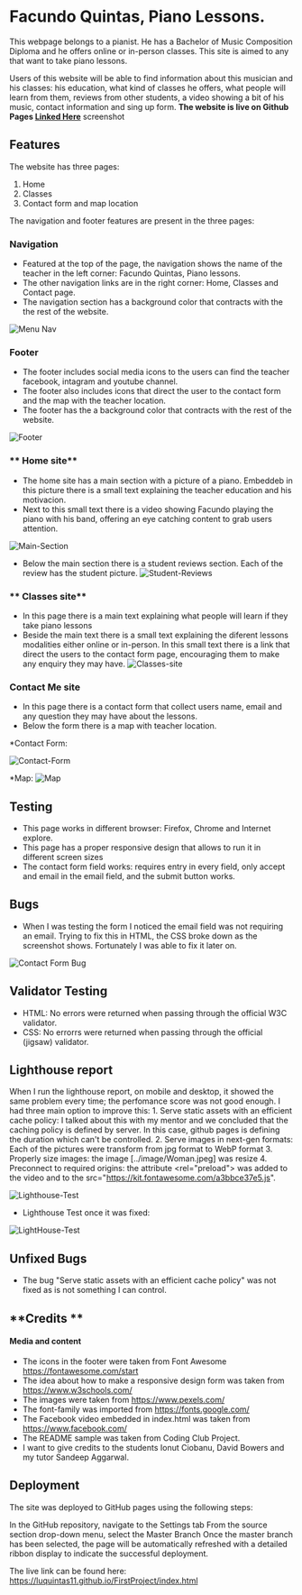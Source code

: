 # **Facundo Quintas, Piano Lessons.**


This webpage belongs to a pianist. He has a Bachelor of Music Composition Diploma and he offers online or in-person classes. This site is aimed to any that want to take piano lessons.

Users of this website will be able to find information about this musician and his classes: his education, what kind of classes he offers, what people will learn from them, reviews from other students, a video showing a bit of his music, contact information and sing up form. 
**The website is live on Github Pages [Linked Here](https://luquintas11.github.io/FirstProject/index.html)**
 screenshot



## **Features**

The website has three pages:
1. Home
2. Classes
3. Contact form and map location

The navigation and footer features are present in the three pages:

### **Navigation**
* Featured at the top of the page, the navigation shows the name of the teacher in the left corner: Facundo Quintas, Piano lessons.
* The other navigation links are in the right corner: Home, Classes and Contact page. 
* The navigation section has a background color that contracts with the the rest of the website. 

![Menu Nav](/assets/image/ReadMe-MenuNav.png)

### **Footer**
* The footer includes social media icons to the users can find the teacher facebook, intagram and youtube channel.
* The footer also includes icons that direct the user to the contact form and the map with the teacher location. 
* The footer has the a background color that contracts with the rest of the website. 


![Footer](/assets/image/ReadMe-Footer.png)

### ** Home site**

* The home site has a main section with a picture of a piano. Embeddeb in this picture there is a small text explaining the teacher education and his motivacion.
* Next to this small text there is a video showing Facundo playing the piano with his band,  offering an eye catching content to grab users attention. 

![Main-Section](/assets/image/ReadMe-Main%20picture.png)

* Below the main section there is a student reviews section. Each of the review has the student picture. 
![Student-Reviews](/assets/image/Readme-StudentReviews.png)

### ** Classes site**

* In this page there is a main text explaining what people will learn if they take piano lessons
* Beside the main text there is a small text explaining the diferent lessons modalities either online or in-person. In this small text there is a link that direct the users to the contact form page, encouraging them to make any enquiry they may have. 
![Classes-site](/assets/image/ReadMe-Classes.png)

### **Contact Me site**

* In this page there is a contact form that collect  users name, email and any question they may have about the lessons.
* Below the form there is a map with teacher location. 

*Contact Form:

![Contact-Form](/assets/image/ReadMe-Contact%20Form.png)

*Map:
![Map](/assets/image/ReadMe-Map.png)


## **Testing**

* This page works in different browser: Firefox, Chrome and Internet explore. 
* This page has a proper responsive design that allows to run it in different screen sizes
* The contact form field works: requires entry in every field, only accept and email in the email field, and the submit button works. 

## **Bugs**

* When I was testing the form I noticed the email field was not requiring an email. Trying to fix this in HTML, the CSS broke down as the screenshot shows. Fortunately I was able to fix it later on.

![Contact Form Bug](/assets/image/ReadMe-Bug.png)



##  **Validator Testing**

* HTML: No errors were returned when passing through the official W3C validator. 
* CSS:  No errorrs were returned when passing through the  official (jigsaw) validator. 

## **Lighthouse report**

When I run the lighthouse report, on mobile and desktop, it showed the same problem every time; the perfomance score was not good enough. I had three main option to improve this: 
                                              1. Serve static assets with an efficient cache policy: I talked about this with my mentor and we concluded that the caching policy is defined by server. In this case, github  pages is defining the duration which can't be controlled.
                                              2. Serve images in next-gen formats: Each of the pictures were transform from jpg format to WebP format
                                              3. Properly size images: the image [../image/Woman.jpeg] was resize
                                              4. Preconnect to required origins: the attribute <rel="preload"> was added to the video and to the src="https://kit.fontawesome.com/a3bbce37e5.js".


![Lighthouse-Test](/assets/image/ReadMe-Perform.png)

* Lighthouse Test once it was fixed:

![LightHouse-Test](/assets/image/ReadMe-Perfom-After.png)

## **Unfixed Bugs**

* The bug "Serve static assets with an efficient cache policy" was not fixed as is not something I can control.

## **Credits **

#### **Media and content**

* The icons in the footer were taken from Font Awesome  https://fontawesome.com/start
* The idea  about how to make a responsive design form was taken from https://www.w3schools.com/
* The images were taken from https://www.pexels.com/
* The font-family was imported from https://fonts.google.com/
* The Facebook video embedded in index.html was taken from https://www.facebook.com/
* The README sample was taken from Coding Club Project. 
* I want to give credits to the students Ionut Ciobanu, David Bowers and my tutor Sandeep Aggarwal. 

## **Deployment**

The site was deployed to GitHub pages using the following steps:

In the GitHub repository, navigate to the Settings tab
From the source section drop-down menu, select the Master Branch
Once the master branch has been selected, the page will be automatically refreshed with a detailed ribbon display to indicate the successful deployment.

The live link can be found here: https://luquintas11.github.io/FirstProject/index.html 




















